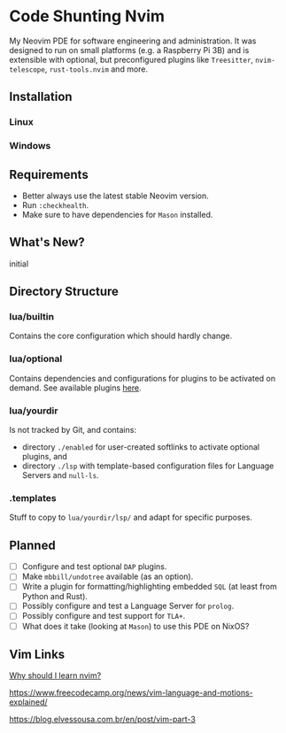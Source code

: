 # Code Shunting Nvim

My Neovim PDE for software engineering and administration. It was designed to run on small platforms (e.g. a Raspberry Pi 3B) and is extensible with optional, but preconfigured plugins like `Treesitter`, `nvim-telescope`, `rust-tools.nvim` and more.

## Installation

### Linux

### Windows

## Requirements

- Better always use the latest stable Neovim version.
- Run `:checkhealth`.
- Make sure to have dependencies for `Mason` installed.

## What's New?

initial

## Directory Structure

### lua/builtin

Contains the core configuration which should hardly change.

### lua/optional

Contains dependencies and configurations for plugins to be activated on demand. See available plugins [here](lua/optional/available/).

### lua/yourdir

Is not tracked by Git, and contains:

- directory `./enabled` for user-created softlinks to activate optional plugins, and
- directory `./lsp` with template-based configuration files for Language Servers and `null-ls`.

### .templates

Stuff to copy to `lua/yourdir/lsp/` and adapt for specific purposes.

## Planned

- [ ] Configure and test optional `DAP` plugins.
- [ ] Make `mbbill/undotree` available (as an option).
- [ ] Write a plugin for formatting/highlighting embedded `SQL` (at least from Python and Rust).
- [ ] Possibly configure and test a Language Server for `prolog`.
- [ ] Possibly configure and test support for `TLA+`.
- [ ] What does it take (looking at `Mason`) to use this PDE on NixOS?

## Vim Links

[Why should I learn nvim?](https://ofirgall.github.io/learn-nvim/)

https://www.freecodecamp.org/news/vim-language-and-motions-explained/

https://blog.elvessousa.com.br/en/post/vim-part-3
